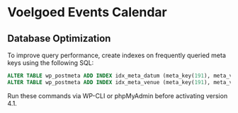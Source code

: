 # Voelgoed Events Calendar

## Database Optimization

To improve query performance, create indexes on frequently queried meta keys using the following SQL:

```sql
ALTER TABLE wp_postmeta ADD INDEX idx_meta_datum (meta_key(191), meta_value(10));
ALTER TABLE wp_postmeta ADD INDEX idx_meta_venue (meta_key(191), meta_value(50));
```

Run these commands via WP-CLI or phpMyAdmin before activating version 4.1.
